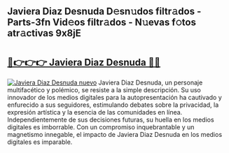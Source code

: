 ## Javiera Diaz Desnuda D𝚎sn𝚞dos filtr𝚊dos - Parts-3fn Vid𝚎os filtr𝚊dos - N𝚞evas f𝚘tos atr𝚊ctivas 9x8jE

# <h2><a href="http://mbcr3uq.tromn.icu/?c=Javiera+Diaz+Desnuda">🔗👉👉👉 Javiera Diaz Desnuda 🔗🔗</a></h2>

[![Javiera Diaz Desnuda nuevo](https://i.imgur.com/pEAQMta.gif)](http://mbcr3uq.tromn.icu/?c=Javiera+Diaz+Desnuda)
Javiera Diaz Desnuda, un personaje multifacético y polémico, se resiste a la simple descripción. Su uso innovador de los medios digitales para la autopresentación ha cautivado y enfurecido a sus seguidores, estimulando debates sobre la privacidad, la expresión artística y la esencia de las comunidades en línea. Independientemente de sus decisiones futuras, su huella en los medios digitales es imborrable. Con un compromiso inquebrantable y un magnetismo innegable, el impacto de Javiera Diaz Desnuda en los medios digitales es imparable.
